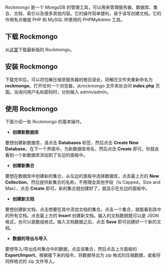 Rockmongo 是一个 MongoDB 的管理工具，可以用来管理服务器、数据库、集合、文档、索引以及很多其他内容。它的操作简单便利，易于读写创建文档。它的作用有点像是 PHP 和 MySQL 所使用的 PHPMyAdmin 工具。  

## 下载 Rockmongo  

从[这里](http://rockmongo.com/downloads)下载最新版的 Rockmongo。  

## 安装 Rockmongo  

下载完毕后，可以将包解压缩至服务器的根目录处，将解压文件夹重新命名为 **rockmongo**。打开任何一个浏览器，从rockmongo 文件夹处访问 **index.php** 页面。当询问用户名和密码时，分别输入 admin/admin。  

## 使用 Rockmongo  

下面介绍一些 Rockmongo 的基本操作。  

- **创建新数据库**   

要想创建新数据库，请点击 **Databases** 标签，然后点击 **Create New Database**。在下一个界面中，为新数据库命名，然后点击 **Create** 即可。你就会看到一个新数据库添加到了左边的面板中。  

- **创建新集合**  

要想在数据库中创建新的集合，从左边的面板中选择数据库，点击最上方的 **New Collection**。然后提供新集合的名称，不用理会其他字段（Is Capped，Size and Max），点击 **Create** 即可。新的集合就创建好了，就显示在左边的面板中。  

- **创建新文档**  

要想创建新文档，点击想要在其中添加文档的集合。点击一个集合，就能看到其中的所有文档。点击最上方的 **Insert** 创建新文档。输入的文档数据既可以是 JSON 格式，也可以是数组格式。输入文档数据之后，点击 **Save** 即可创建好一个新的文档。  

- **数据的导出与导入**  

要想导入/导出任何集合中的数据，点击该集合，然后点击上方面板的 **Export/Import**。根据接下来的指令，将数据导出为 zip 格式的压缩数据，或者将同样格式的 zip 文件导入。
